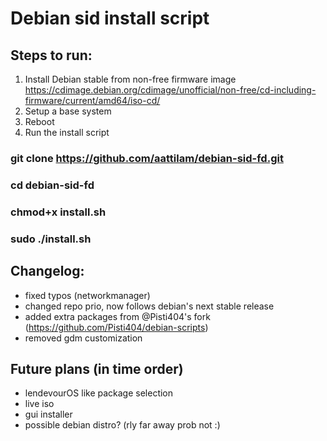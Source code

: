 # Debian sid install script

## Steps to run:
1. Install Debian stable from non-free firmware image
https://cdimage.debian.org/cdimage/unofficial/non-free/cd-including-firmware/current/amd64/iso-cd/
3. Setup a base system
4. Reboot
5. Run the install script

### git clone https://github.com/aattilam/debian-sid-fd.git
### cd debian-sid-fd
### chmod+x install.sh
### sudo ./install.sh

## Changelog:
* fixed typos (networkmanager)
* changed repo prio, now follows debian's next stable release
* added extra packages from @Pisti404's fork (https://github.com/Pisti404/debian-scripts)
* removed gdm customization

## Future plans (in time order)
* lendevourOS like package selection
* live iso
* gui installer
* possible debian distro? (rly far away prob not :)
